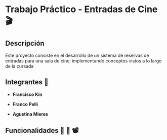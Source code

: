 
# Trabajo Práctico - Entradas de Cine 🎬

## Descripción
Este proyecto consiste en el desarrollo de un sistema de reservas de entradas para una sala de cine, implementando conceptos vistos a lo largo de la cursada

## Integrantes 🎥
- **Francisco Kin**
  
- **Franco Pelli**
  
- **Agustina Mieres**

## Funcionalidades  🎥 🍿 📽️ 

